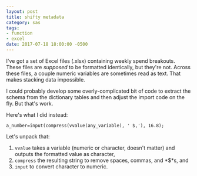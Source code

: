 ```yaml
---
layout: post
title: shifty metadata
category: sas
tags:
- function
- excel
date: 2017-07-18 18:00:00 -0500
---
```


I've got a set of Excel files (.xlsx) containing weekly spend breakouts. These files are *supposed* to be formatted identically, but they're not. Across these files, a couple numeric variables are sometimes read as text. That makes stacking data impossible.

I could probably develop some overly-complicated bit of code to extract the schema from the dictionary tables and then adjust the import code on the fly. But that's work.

Here's what I did instead:

```sas
a_number=input(compress(vvalue(any_variable), ' $,'), 16.8);
```

Let's unpack that:

1. `vvalue` takes a variable (numeric or character, doesn't matter) and outputs the formatted value as character,
2. `compress` the resulting string to remove spaces, commas, and *$*s, and
3. `input` to convert character to numeric.
